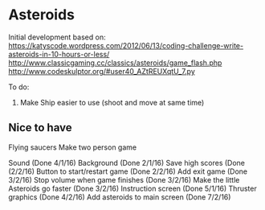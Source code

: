 # Asteroids

Initial development based on:
https://katyscode.wordpress.com/2012/06/13/coding-challenge-write-asteroids-in-10-hours-or-less/
http://www.classicgaming.cc/classics/asteroids/game_flash.php
http://www.codeskulptor.org/#user40_AZtREUXqtU_7.py

To do:
1. Make Ship easier to use (shoot and move at same time)

Nice to have
-------------
Flying saucers
Make two person game



Sound (Done 4/1/16)
Background (Done 2/1/16)
Save high scores (Done (2/2/16)
Button to start/restart game (Done 2/2/16)
Add exit game (Done 3/2/16)
Stop volume when game finishes (Done 3/2/16)
Make the little Asteroids go faster (Done 3/2/16)
Instruction screen (Done 5/1/16)
Thruster graphics (Done 4/2/16)
Add asteroids to main screen (Done 7/2/16)


